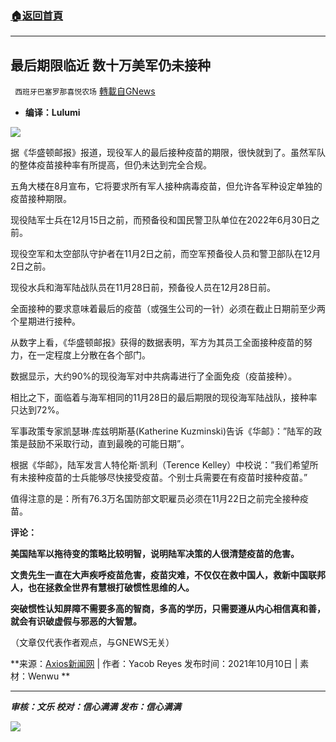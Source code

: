 ###  [:house:返回首頁](https://github.com/ourhimalayas/txt)
---


## 最后期限临近 数十万美军仍未接种
` 西班牙巴塞罗那喜悦农场` [轉載自GNews](https://gnews.org/zh-hans/1587872/)

- **编译：Lulumi**


![](https://assets.gnews.org/wp-content/uploads/2021/10/tempsnip305.png)

据《华盛顿邮报》报道，现役军人的最后接种疫苗的期限，很快就到了。虽然军队的整体疫苗接种率有所提高，但仍未达到完全合规。

五角大楼在8月宣布，它将要求所有军人接种病毒疫苗，但允许各军种设定单独的疫苗接种期限。

现役陆军士兵在12月15日之前，而预备役和国民警卫队单位在2022年6月30日之前。

现役空军和太空部队守护者在11月2日之前，而空军预备役人员和警卫部队在12月2日之前。

现役水兵和海军陆战队员在11月28日前，预备役人员在12月28日前。

全面接种的要求意味着最后的疫苗（或强生公司的一针）必须在截止日期前至少两个星期进行接种。

从数字上看，《华盛顿邮报》获得的数据表明，军方为其员工全面接种疫苗的努力，在一定程度上分散在各个部门。

数据显示，大约90%的现役海军对中共病毒进行了全面免疫（疫苗接种）。

相比之下，面临着与海军相同的11月28日的最后期限的现役海军陆战队，接种率只达到72%。

军事政策专家凯瑟琳·库兹明斯基(Katherine Kuzminski)告诉《华邮》：”陆军的政策是鼓励不采取行动，直到最晚的可能日期”。

根据《华邮》，陆军发言人特伦斯·凯利（Terence Kelley）中校说：”我们希望所有未接种疫苗的士兵能够尽快接受疫苗。个别士兵需要在有疫苗时接种疫苗。”

值得注意的是：所有76.3万名国防部文职雇员必须在11月22日之前完全接种疫苗。

**评论：**

**美国陆军以拖待变的策略比较明智，说明陆军决策的人很清楚疫苗的危害。**

**文贵先生一直在大声疾呼疫苗危害，疫苗灾难，不仅仅在救中国人，救新中国联邦人，也在拯救全世界有慧根打破惯性思维的人。**

**突破惯性认知屏障不需要多高的智商，多高的学历，只需要遵从内心相信真和善，就会有识破虚假与邪恶的大智慧。**

（文章仅代表作者观点，与GNEWS无关）

**来源：[Axios新闻网](https://www.axios.com/military-coronavirus-vaccine-mandate-98a5bb7f-5b01-419a-bc05-14d232dc3b50.html)  | 作者：Yacob Reyes 发布时间：2021年10月10日 | 素材：Wenwu **

* * *

***审核：文乐
校对：信心满满
发布：信心满满***

![](https://assets.gnews.org/wp-content/uploads/2021/10/GNEWS_CH.-1-1.jpeg)
